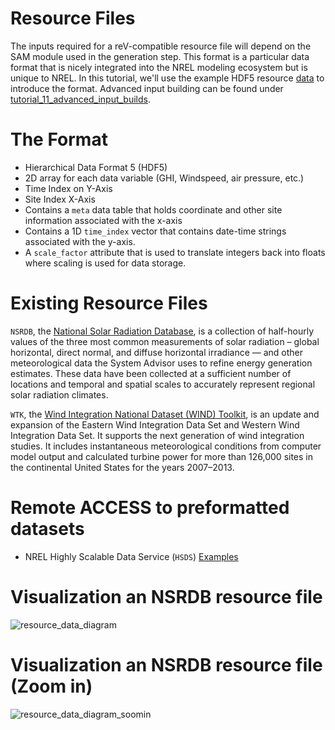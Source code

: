Resource Files
===
The inputs required for a reV-compatible resource file will depend on the SAM module used in the generation step. This format is a particular data format that is nicely integrated into the NREL modeling ecosystem but is unique to NREL. In this tutorial, we'll use the example HDF5 resource [data](../../data/resources/) to introduce the format. Advanced input building can be found under [tutorial_11_advanced_input_builds](../../tutorial_11_advanced_input_builds/README.md). 

The Format
===
- Hierarchical Data Format 5 (HDF5)
- 2D array for each data variable (GHI, Windspeed, air pressure, etc.)
- Time Index on Y-Axis
- Site Index X-Axis
- Contains a `meta` data table that holds coordinate and other site information associated with the x-axis
- Contains a 1D `time_index` vector that contains date-time strings associated with the y-axis.
- A `scale_factor` attribute that is used to translate integers back into floats where scaling is used for data storage.


Existing Resource Files
===
`NSRDB`, the [National Solar Radiation Database](https://registry.opendata.aws/nrel-pds-nsrdb/), is a collection of half-hourly values of the three most common measurements of solar radiation – global horizontal, direct normal, and diffuse horizontal irradiance — and other meteorological data the System Advisor uses to refine energy generation estimates. These data have been collected at a sufficient number of locations and temporal and spatial scales to accurately represent regional solar radiation climates.

`WTK`, the [Wind Integration National Dataset (WIND) Toolkit](https://registry.opendata.aws/nrel-pds-wtk/), is an update and expansion of the Eastern Wind Integration Data Set and Western Wind Integration Data Set. It supports the next generation of wind integration studies. It includes instantaneous meteorological conditions from computer model output and calculated turbine power for more than 126,000 sites in the continental United States for the years 2007–2013. 

Remote ACCESS to preformatted datasets
===
  - NREL Highly Scalable Data Service (`HSDS`) [Examples](https://github.com/NREL/hsds-examples)

Visualization an NSRDB resource file
===
![resource_data_diagram](https://github.com/user-attachments/assets/7b14b266-3e81-4046-b2cb-b97566253b7d)


Visualization an NSRDB resource file (Zoom in)
===
![resource_data_diagram_soomin](https://github.com/user-attachments/assets/6064d31a-cc45-4569-833c-95a94944ea40)
